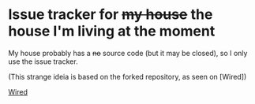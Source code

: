# Issue tracker for ~~my house~~ the house I'm living at the moment

My house probably has a ~~no~~ source code (but it may be closed), so I only use the issue tracker.

(This strange ideia is based on the forked repository, as seen on [Wired])

[Wired](http://www.wired.com/wiredenterprise/2013/01/this-old-house/)
